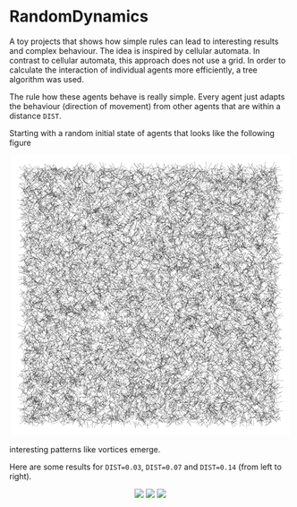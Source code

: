 # RandomDynamics

A toy projects that shows how simple rules can lead to interesting results and complex behaviour. The idea is inspired by cellular automata. In contrast to cellular automata, this approach does not use a grid. In order to calculate the interaction of individual agents more efficiently, a tree algorithm was used.

The rule how these agents behave is really simple. Every agent just adapts the behaviour (direction of movement) from other agents that are within a distance `DIST`.

Starting with a random initial state of agents that looks like the following figure

<div align="center">
<img src="https://github.com/KaiFabi/RandomDynamics/blob/master/init.png" height="500">
</div>

interesting patterns like vortices emerge.

Here are some results for `DIST=0.03`, `DIST=0.07` and `DIST=0.14` (from left to right).

<p align="center">
<img src="https://github.com/KaiFabi/RandomDynamics/blob/master/output_dist_0p14.gif">
<img src="https://github.com/KaiFabi/RandomDynamics/blob/master/output_dist_0p07.gif">
<img src="https://github.com/KaiFabi/RandomDynamics/blob/master/output_dist_0p03.gif">
</p>
